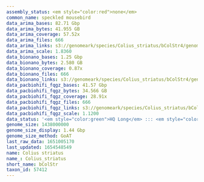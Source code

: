 ```yaml
---
assembly_status: <em style="color:red">none</em>
common_name: speckled mousebird
data_arima_bases: 82.71 Gbp
data_arima_bytes: 41.955 GB
data_arima_coverage: 57.52x
data_arima_files: 666
data_arima_links: s3://genomeark/species/Colius_striatus/bColStr4/genomic_data/arima/<br>
data_arima_scale: 1.8360
data_bionano_bases: 1.25 Gbp
data_bionano_bytes: 2.580 GB
data_bionano_coverage: 0.87x
data_bionano_files: 666
data_bionano_links: s3://genomeark/species/Colius_striatus/bColStr4/genomic_data/bionano/<br>
data_pacbiohifi_fqgz_bases: 41.57 Gbp
data_pacbiohifi_fqgz_bytes: 34.566 GB
data_pacbiohifi_fqgz_coverage: 28.91x
data_pacbiohifi_fqgz_files: 666
data_pacbiohifi_fqgz_links: s3://genomeark/species/Colius_striatus/bColStr4/genomic_data/pacbio_hifi/<br>
data_pacbiohifi_fqgz_scale: 1.1200
data_status: '<em style="color:green">HQ Long</em> ::: <em style="color:red">Long</em> ::: <em style="color:green">Short</em> ::: <em style="color:green">Phasing</em> ::: <em style="color:green">Scaffolding</em>'
genome_size: 1438000000
genome_size_display: 1.44 Gbp
genome_size_method: GoAT
last_raw_data: 1651005170
last_updated: 1654548549
name: Colius striatus
name_: Colius_striatus
short_name: bColStr
taxon_id: 57412
---
```

